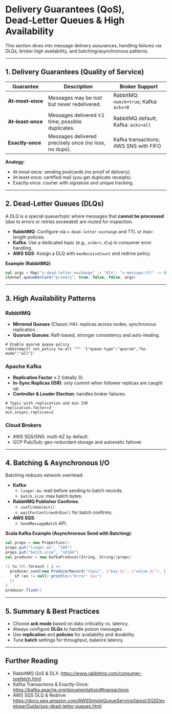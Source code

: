 # Delivery Guarantees (QoS), Dead‑Letter Queues & High Availability

This section dives into message delivery assurances, handling failures via DLQs, broker high availability, and batching/asynchronous patterns.

---

## 1. Delivery Guarantees (Quality of Service)

| Guarantee      | Description                                                | Broker Support                            |
|----------------|------------------------------------------------------------|-------------------------------------------|
| **At‑most‑once** | Messages may be lost but never redelivered.              | RabbitMQ: `noAck=true`; Kafka: `acks=0`   |
| **At‑least‑once** | Messages delivered ≥1 time; possible duplicates.        | RabbitMQ default; Kafka: `acks=all`       |
| **Exactly‑once** | Messages delivered precisely once (no loss, no dups).    | Kafka transactions; AWS SNS with FIFO     |

**Analogy**:  
- At‑most‑once: sending postcards (no proof of delivery).  
- At‑least‑once: certified mail (you get duplicate receipts).  
- Exactly‑once: courier with signature and unique tracking.

---

## 2. Dead‑Letter Queues (DLQs)

A DLQ is a special queue/topic where messages that **cannot be processed** (due to errors or retries exceeded) are routed for inspection.

- **RabbitMQ**: Configure via `x-dead-letter-exchange` and TTL or max-length policies.  
- **Kafka**: Use a dedicated topic (e.g., `orders.dlq`) in consumer error handling.  
- **AWS SQS**: Assign a DLQ with `maxReceiveCount` and redrive policy.

**Example (RabbitMQ)**:
```scala
val args = Map("x-dead-letter-exchange" -> "dlx", "x-message-ttl" -> 60000.asInstanceOf[Object])
channel.queueDeclare("primary", true, false, false, args)
```

---

## 3. High Availability Patterns

### RabbitMQ

- **Mirrored Queues** (Classic HA): replicas across nodes, synchronous replication.
- **Quorum Queues**: Raft-based, stronger consistency and auto-healing.

```hocon
# Enable quorum queue policy
rabbitmqctl set_policy ha-all "^" '{"queue-type":"quorum","ha-mode":"all"}'
```

### Apache Kafka

- **Replication Factor** ≥ 2 (ideally 3).
- **In-Sync Replicas (ISR)**: only commit when follower replicas are caught up.
- **Controller & Leader Election**: handles broker failures.

```properties
# Topic with replication and min ISR
replication.factor=3
min.insync.replicas=2
```

### Cloud Brokers

- AWS SQS/SNS: multi-AZ by default.
- GCP Pub/Sub: geo-redundant storage and automatic failover.

---

## 4. Batching & Asynchronous I/O

Batching reduces network overhead:

- **Kafka**:
  - `linger.ms`: wait before sending to batch records.
  - `batch.size`: max batch bytes.
- **RabbitMQ Publisher Confirms**:
  - `confirmSelect()`
  - `waitForConfirmsOrDie()` for batch confirms.
- **AWS SQS**:
  - `SendMessageBatch` API.

**Scala Kafka Example (Asynchronous Send with Batching)**:
```scala
val props = new Properties()
props.put("linger.ms", "100")
props.put("batch.size", "16384")
val producer = new KafkaProducer[String, String](props)

(1 to 50).foreach { i =>
  producer.send(new ProducerRecord("topic", s"key-$i", s"value-$i"), { (md, ex) =>
    if (ex != null) println(s"Error: $ex")
  })
}
producer.flush()
```

---

## 5. Summary & Best Practices

- Choose **ack mode** based on data criticality vs. latency.  
- Always configure **DLQs** to handle poison messages.  
- Use **replication** and **policies** for availability and durability.  
- Tune **batch** settings for throughput, balance latency.  

---

## Further Reading

- RabbitMQ QoS & DLX: https://www.rabbitmq.com/consumer-prefetch.html  
- Kafka Transactions & Exactly-Once: https://kafka.apache.org/documentation/#transactions  
- AWS SQS DLQ & Redrive: https://docs.aws.amazon.com/AWSSimpleQueueService/latest/SQSDeveloperGuide/sqs-dead-letter-queues.html  
